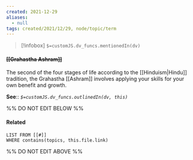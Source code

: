```yaml
---
created: 2021-12-29 
aliases:
  - null
tags: created/2021/12/29, node/topic/term
---
```

> [!infobox]
`$=customJS.dv_funcs.mentionedIn(dv)`

#### <s class="topic-title">[[Grahastha Ashram]]</s>

The second of the four stages of life according to the [[Hinduism|Hindu]] tradition, the Grahastha [[Ashram]] involves applying your skills for your own benefit and growth.

**See**:: 
*`$=customJS.dv_funcs.outlinedIn(dv, this)`*

%% DO NOT EDIT BELOW %%
#### Related 
```dataview
LIST FROM [[#]]
WHERE contains(topics, this.file.link)
```
%% DO NOT EDIT ABOVE %%

